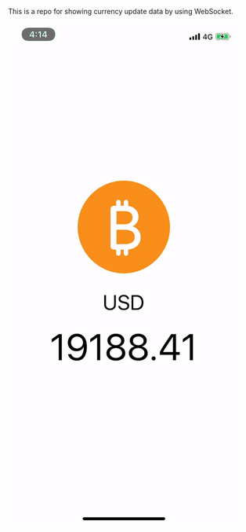 This is a repo for showing currency update data by using WebSocket.

![image](https://github.com/lmw4051/CurrencyUpdate/blob/master/CurrencyUpdate.gif)
